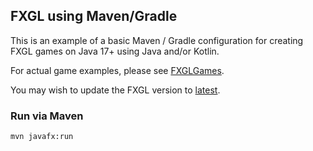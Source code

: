 ## FXGL using Maven/Gradle

This is an example of a basic Maven / Gradle configuration for creating FXGL games on Java 17+ using Java and/or Kotlin.

For actual game examples, please see [FXGLGames](https://github.com/AlmasB/FXGLGames).

You may wish to update the FXGL version to [latest](https://github.com/AlmasB/FXGL#maven).

### Run via Maven

```
mvn javafx:run
```